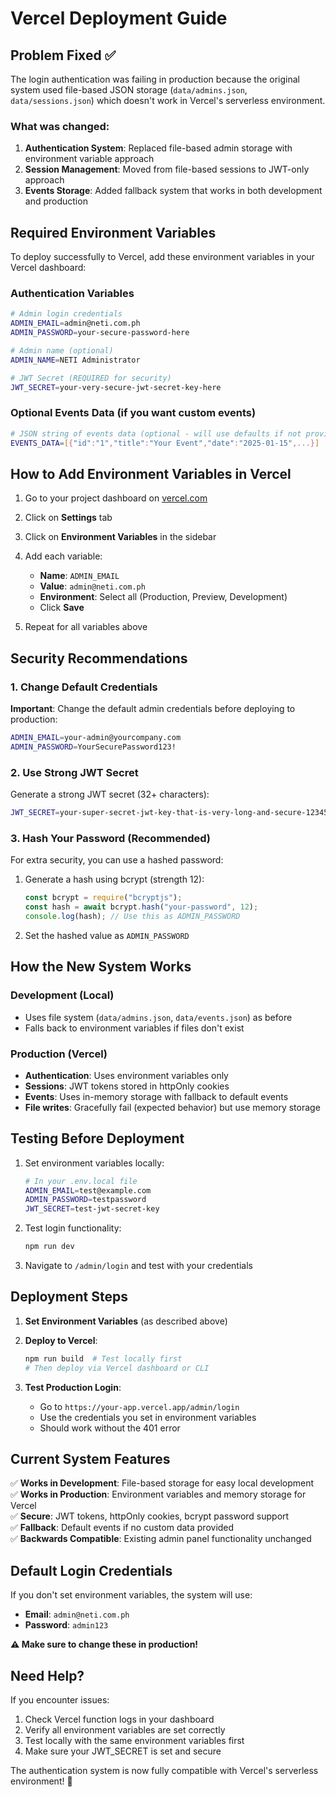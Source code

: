 # Vercel Deployment Guide

## Problem Fixed ✅

The login authentication was failing in production because the original system used file-based JSON storage (`data/admins.json`, `data/sessions.json`) which doesn't work in Vercel's serverless environment.

### What was changed:

1. **Authentication System**: Replaced file-based admin storage with environment variable approach
2. **Session Management**: Moved from file-based sessions to JWT-only approach
3. **Events Storage**: Added fallback system that works in both development and production

## Required Environment Variables

To deploy successfully to Vercel, add these environment variables in your Vercel dashboard:

### Authentication Variables

```bash
# Admin login credentials
ADMIN_EMAIL=admin@neti.com.ph
ADMIN_PASSWORD=your-secure-password-here

# Admin name (optional)
ADMIN_NAME=NETI Administrator

# JWT Secret (REQUIRED for security)
JWT_SECRET=your-very-secure-jwt-secret-key-here
```

### Optional Events Data (if you want custom events)

```bash
# JSON string of events data (optional - will use defaults if not provided)
EVENTS_DATA=[{"id":"1","title":"Your Event","date":"2025-01-15",...}]
```

## How to Add Environment Variables in Vercel

1. Go to your project dashboard on [vercel.com](https://vercel.com)
2. Click on **Settings** tab
3. Click on **Environment Variables** in the sidebar
4. Add each variable:

   - **Name**: `ADMIN_EMAIL`
   - **Value**: `admin@neti.com.ph`
   - **Environment**: Select all (Production, Preview, Development)
   - Click **Save**

5. Repeat for all variables above

## Security Recommendations

### 1. Change Default Credentials

**Important**: Change the default admin credentials before deploying to production:

```bash
ADMIN_EMAIL=your-admin@yourcompany.com
ADMIN_PASSWORD=YourSecurePassword123!
```

### 2. Use Strong JWT Secret

Generate a strong JWT secret (32+ characters):

```bash
JWT_SECRET=your-super-secret-jwt-key-that-is-very-long-and-secure-123456789
```

### 3. Hash Your Password (Recommended)

For extra security, you can use a hashed password:

1. Generate a hash using bcrypt (strength 12):

   ```javascript
   const bcrypt = require("bcryptjs");
   const hash = await bcrypt.hash("your-password", 12);
   console.log(hash); // Use this as ADMIN_PASSWORD
   ```

2. Set the hashed value as `ADMIN_PASSWORD`

## How the New System Works

### Development (Local)

- Uses file system (`data/admins.json`, `data/events.json`) as before
- Falls back to environment variables if files don't exist

### Production (Vercel)

- **Authentication**: Uses environment variables only
- **Sessions**: JWT tokens stored in httpOnly cookies
- **Events**: Uses in-memory storage with fallback to default events
- **File writes**: Gracefully fail (expected behavior) but use memory storage

## Testing Before Deployment

1. Set environment variables locally:

   ```bash
   # In your .env.local file
   ADMIN_EMAIL=test@example.com
   ADMIN_PASSWORD=testpassword
   JWT_SECRET=test-jwt-secret-key
   ```

2. Test login functionality:

   ```bash
   npm run dev
   ```

3. Navigate to `/admin/login` and test with your credentials

## Deployment Steps

1. **Set Environment Variables** (as described above)

2. **Deploy to Vercel**:

   ```bash
   npm run build  # Test locally first
   # Then deploy via Vercel dashboard or CLI
   ```

3. **Test Production Login**:
   - Go to `https://your-app.vercel.app/admin/login`
   - Use the credentials you set in environment variables
   - Should work without the 401 error

## Current System Features

✅ **Works in Development**: File-based storage for easy local development  
✅ **Works in Production**: Environment variables and memory storage for Vercel  
✅ **Secure**: JWT tokens, httpOnly cookies, bcrypt password support  
✅ **Fallback**: Default events if no custom data provided  
✅ **Backwards Compatible**: Existing admin panel functionality unchanged

## Default Login Credentials

If you don't set environment variables, the system will use:

- **Email**: `admin@neti.com.ph`
- **Password**: `admin123`

**⚠️ Make sure to change these in production!**

## Need Help?

If you encounter issues:

1. Check Vercel function logs in your dashboard
2. Verify all environment variables are set correctly
3. Test locally with the same environment variables first
4. Make sure your JWT_SECRET is set and secure

The authentication system is now fully compatible with Vercel's serverless environment! 🚀
